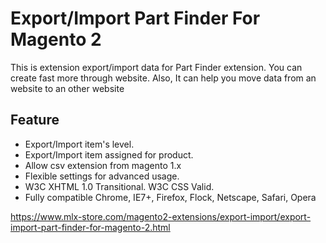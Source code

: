 # Export/Import Part Finder For Magento 2

This is extension export/import data for Part Finder extension. You can create fast more through website. Also, It can help you move data from an website to an other website

## Feature
- Export/Import item's level.
- Export/Import item assigned for product.
- Allow csv extension from magento 1.x
- Flexible settings for advanced usage.
- W3C XHTML 1.0 Transitional. W3C CSS Valid.
- Fully compatible Chrome, IE7+, Firefox, Flock, Netscape, Safari, Opera


https://www.mlx-store.com/magento2-extensions/export-import/export-import-part-finder-for-magento-2.html
